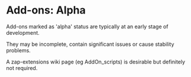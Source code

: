 # Add-ons: Alpha #

Add-ons marked as 'alpha' status are typically at an early stage of development.

They may be incomplete, contain significant issues or cause stability problems.

A zap-extensions wiki page (eg AddOn\_scripts) is desirable but definitely not required.